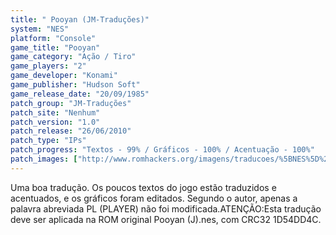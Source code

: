```yaml
---
title: " Pooyan (JM-Traduções)"
system: "NES"
platform: "Console"
game_title: "Pooyan"
game_category: "Ação / Tiro"
game_players: "2"
game_developer: "Konami"
game_publisher: "Hudson Soft"
game_release_date: "20/09/1985"
patch_group: "JM-Traduções"
patch_site: "Nenhum"
patch_version: "1.0"
patch_release: "26/06/2010"
patch_type: "IPs"
patch_progress: "Textos - 99% / Gráficos - 100% / Acentuação - 100%"
patch_images: ["http://www.romhackers.org/imagens/traducoes/%5BNES%5D%20Pooyan%20-%20JM-Tradu%C3%A7%C3%B5es%20-%201.png","http://www.romhackers.org/imagens/traducoes/%5BNES%5D%20Pooyan%20-%20JM-Tradu%C3%A7%C3%B5es%20-%202.png","http://www.romhackers.org/imagens/traducoes/%5BNES%5D%20Pooyan%20-%20JM-Tradu%C3%A7%C3%B5es%20-%203.png"]
---
```

Uma boa tradução. Os poucos textos do jogo estão traduzidos e acentuados, e os gráficos foram editados. Segundo o autor, apenas a palavra abreviada PL (PLAYER) não foi modificada.ATENÇÃO:Esta tradução deve ser aplicada na ROM original Pooyan (J).nes, com CRC32 1D54DD4C.